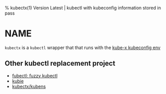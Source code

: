 % kubectx(1) Version Latest | kubectl with kubeconfig information stored in pass
# NAME

`kubectx` is a `kubectl` wrapper that that runs with the [kube-x kubeconfig env](../lib/kube-x-config.md)


## Other kubectl replacement project

* [fubectl: fuzzy kubectl](https://github.com/kubermatic/fubectl)
* [kubie](https://github.com/sbstp/kubie)
* [kubectx/kubens](https://github.com/ahmetb/kubectx)


